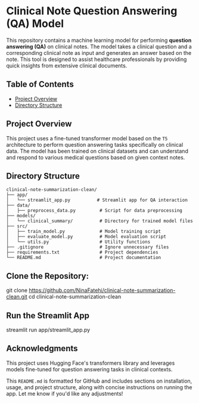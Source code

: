 # Clinical Note Question Answering (QA) Model

This repository contains a machine learning model for performing **question answering (QA)** on clinical notes. The model takes a clinical question and a corresponding clinical note as input and generates an answer based on the note. This tool is designed to assist healthcare professionals by providing quick insights from extensive clinical documents.

## Table of Contents
- [Project Overview](#project-overview)
- [Directory Structure](#directory-structure)

## Project Overview

This project uses a fine-tuned transformer model based on the `T5` architecture to perform question answering tasks specifically on clinical data. The model has been trained on clinical datasets and can understand and respond to various medical questions based on given context notes.

## Directory Structure

```plaintext
clinical-note-summarization-clean/
├── app/
│   └── streamlit_app.py          # Streamlit app for QA interaction
├── data/
│   ├── preprocess_data.py         # Script for data preprocessing                
├── models/
│   └── clinical_summary/          # Directory for trained model files
├── src/
│   ├── train_model.py             # Model training script
│   ├── evaluate_model.py          # Model evaluation script
│   └── utils.py                   # Utility functions
├── .gitignore                     # Ignore unnecessary files
├── requirements.txt               # Project dependencies
└── README.md                      # Project documentation
```
## Clone the Repository:
git clone https://github.com/NinaFatehi/clinical-note-summarization-clean.git
cd clinical-note-summarization-clean

## Run the Streamlit App

streamlit run app/streamlit_app.py

## Acknowledgments
This project uses Hugging Face's transformers library and leverages models fine-tuned for question answering tasks in clinical contexts.


This `README.md` is formatted for GitHub and includes sections on installation, usage, and project structure, along with concise instructions on running the app. Let me know if you'd like any adjustments!
